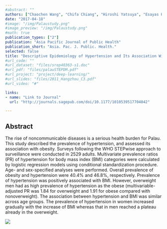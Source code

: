 ```yaml
---
#abstract: ""
authors: ["Chaochen Wang", "Chifa Chiang", "Hiroshi Yatsuya", "Esayas Haregot Hilawe", "Edolem Ikerdeu", "Kaori Honjo", "Takashi Mita", "Renzhe Cui", "Yoshihisa Hirakawa", "Sherilynn Madraisau", "Hiroyasu Iso", "Atsuko Aoyama"]
date: "2017-04-18"
#image: "/img/Palaustudy.png"
#image_preview: "/img/Palaustudy.png"
#math: true
publication_types: ["2"]
publication: "Asia Pacific Journal of Public Health"
publication_short: "Asia. Pac. J. Public. Health."
selected: false
title: "Descriptive Epidemiology of Hypertension and Its Association With Obesity: Based on the WHO STEPwise Approach to Surveillance in Palau"
#url_code: ""
#url_dataset: "files/srep40363-s1.doc"
#url_pdf: "files/palauSTEPDM.pdf"
#url_project: "project/deep-learning/"
#url_slides: "files/2011_Hangzhou_C3.pdf"
#url_video: "#"

links:
- name: "Link to Journal"
  url: "http://journals.sagepub.com/doi/10.1177/1010539517704042"

---
```



## Abstract
The rise of noncommunicable diseases is a serious health burden for Palau. This study described the prevalence of hypertension, and assessed its association with obesity. Surveys following the WHO STEPwise approach to surveillance were conducted in 2529 adults. Multivariate prevalence ratios (PR) of hypertension for body mass index (BMI) categories were calculated by logistic regression models using conditional standardization procedure. Age- and sex-specified analyses were performed. Overall prevalence of obesity and hypertension were 40.4% and 46.8%, respectively. Prevalence of hypertension was positively associated with BMI. However, overweight men had as high prevalence of hypertension as the obese (multivariable-adjusted PR was 1.84 for overweight and 1.91 for obese compared with nonoverweight). The association between hypertension and BMI was similar across age groups. The prevalence of hypertension in women increased gradually with the increase of BMI whereas that in men reached a plateau already in the overweight.

![](/img/Palaustudy.png)